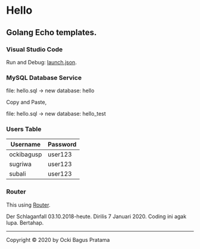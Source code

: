 # Hello

## Golang Echo templates.

### Visual Studio Code
Run and Debug: [launch.json](https://github.com/ockibagusp/hello/blob/master/.vscode/launch.json).


### MySQL Database Service
file: hello.sql -> new database: hello

Copy and Paste,

file: hello.sql -> new database: hello_test


### Users Table

| Username | Password |
| --- | --- |
| ockibagusp | user123 |
| sugriwa | user123 |
| subali | user123 |


### Router
This using [Router](https://github.com/ockibagusp/hello/blob/master/router/router.go).

Der Schlaganfall 03.10.2018-heute. Dirilis 7 Januari 2020. Coding ini agak lupa. Bertahap.

---

Copyright © 2020 by Ocki Bagus Pratama
